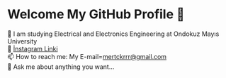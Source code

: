 # Welcome My GitHub Profile 👋


 🌱 I am studying Electrical and Electronics Engineering at Ondokuz Mayıs University<br/>
 🔭 [İnstagram Linki](https://www.instagram.com/mertckrrr/)<br/>
 📫 How to reach me: My E-mail=mertckrrr@gmail.com<br/>
 💬 Ask me about anything you want...<br/>


